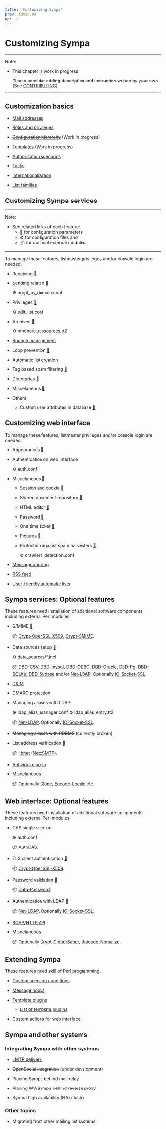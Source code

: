 ```yaml
---
title: 'Customizing Sympa'
prev: admin.md
up: ./
---
```


Customizing Sympa
=================

----
Note:

  * This chapter is work in progress.

    Please consider adding description and instruction written by your own
    (See [CONTRIBUTING](../CONTRIBUTING.md)).

----

Customization basics
--------------------

  * [Mail addresses](customize/basics-addresses.md)

  * [Roles and privileges](customize/basics-roles.md)

  * ~~[Configuration hierarchy](customize/basics-configuration.md)~~
    (Work in progress)

  * ~~[Templates](customize/basics-templates.md)~~
    (Work in progress)

  * [Authorization scenarios](customize/basics-scenarios.md)

  * [Tasks](customize/basics-tasks.md)

  * [Internationalization](customize/basics-i18n.md)

  * [List families](customize/basics-families.md)

Customizing Sympa services
--------------------------

----
Note:

  * See related links of each feature:
      - &#x1F527; for configuration parameters,
      - &#x2699; for configuration files and
      - &#x1F4E6; for optional external modules.

----

To manage these features, listmaster privileges and/or console login are
needed.

  * Receiving
    [&#x1F527;](man/sympa.conf.5.md#receiving)

  * Sending related
    [&#x1F527;](man/sympa.conf.5.md#sending-related)

    &#x2699; nrcpt_by_domain.conf

  * Privileges
    [&#x1F527;](man/sympa.conf.5.md#privileges)

    &#x2699; edit_list.conf

  * Archives
    [&#x1F527;](man/sympa.conf.5.md#archives)

    &#x2699; mhonarc_ressources.tt2

  * [Bounce management](customize/bounce-management.md)

  * Loop prevention
    [&#x1F527;](man/sympa.conf.5.md#loop-prevention)

  * [Automatic list creation](customize/automatic-lists.md)

  * Tag based spam filtering
    [&#x1F527;](man/sympa.conf.5.md#tag-based-spam-filtering)

  * Directories
    [&#x1F527;](man/sympa.conf.5.md#directories)

  * Miscelaneous
    [&#x1F527;](man/sympa.conf.5.md#miscelaneous)

  * Others

      - Custom user attributes in database
        [&#x1F527;](man/sympa.conf.5.md#db_additional_subscriber_fields)

Customizing web interface
--------------------------

To manage these features, listmaster privileges and/or console login are
needed.

  * Appearances
    [&#x1F527;](man/sympa.conf.5.md#web-interface-parameters-appearances)

  - Authentication on web interface

    &#x2699; auth.conf

  * Miscelaneous
    [&#x1F527;](man/sympa.conf.5.md#web-interface-parameters-miscelaneous)

      - Session and cookie
        [&#x1F527;](man/sympa.conf.5.md#cookie_domain)

      - Shared document repository
        [&#x1F527;](man/sympa.conf.5.md#default_shared_quota)

      - HTML editor
        [&#x1F527;](man/sympa.conf.5.md#use_html_editor)

      - Password
        [&#x1F527;](man/sympa.conf.5.md#max_wrong_password)

      - One time ticket
        [&#x1F527;](man/sympa.conf.5.md#one_time_ticket_lifetime)

      - Pictures
        [&#x1F527;](man/sympa.conf.5.md#pictures_feature)

      - Protection against spam harvesters
        [&#x1F527;](man/sympa.conf.5.md#spam_protection)

        &#x2699; crawlers_detection.conf

  * [Message tracking](customize/message-tracking.md)

  * [RSS feed](customize/rss-feed.md)

  * [User-friendly automatic lists](customize/friendly-automatic-lists.md)

Sympa services: Optional features
---------------------------------

These features need installation of additional software components including
external Perl modules.

  * S/MIME
    [&#x1F527;](man/sympa.conf.5.md#s-mime-and-tls)

    &#x1F4E6;
    [Crypt-OpenSSL-X509](https://metacpan.org/release/Crypt-OpenSSL-X509),
    [Crypt-SMIME](https://metacpan.org/release/Crypt-SMIME).

  * Data sources setup
    [&#x1F527;](man/sympa.conf.5.md#data-sources-setup)

    &#x2699; data_sources/*.incl

    &#x1F4E6; [DBD-CSV](https://metacpan.org/release/DBD-CSV),
    [DBD-mysql](https://metacpan.org/release/DBD-mysql),
    [DBD-ODBC](https://metacpan.org/release/DBD-ODBC),
    [DBD-Oracle](https://metacpan.org/release/DBD-Oracle),
    [DBD-Pg](https://metacpan.org/release/DBD-Pg),
    [DBD-SQLite](https://metacpan.org/release/DBD-SQLite),
    [DBD-Sybase](https://metacpan.org/release/DBD-Sybase) and/or
    [Net-LDAP](https://metacpan.org/release/Net-LDAP).
    Optionally [IO-Socket-SSL](https://metacpan.org/release/IO-Socket-SSL).

  * [DKIM](customize/dkim.md)

  * [DMARC protection](customize/dmarc-protection.md)

  * Managing aliases with LDAP

    &#x2699; ldap_alias_manager.conf
    &#x2699; ldap_alias_entry.tt2

    &#x1F4E6; [Net-LDAP](https://metacpan.org/release/Net-LDAP).
    Optionally [IO-Socket-SSL](https://metacpan.org/release/IO-Socket-SSL).

  * ~~Managing aliases with RDBMS~~ (currently broken)

  * List address verification
    [&#x1F527;](man/sympa.conf.5.md#list-address-verification)

    &#x1F4E6; [libnet](https://metacpan.org/release/libnet)
    ([Net::SMTP](https://metacpan.org/pod/Net::SMTP)).

  * [Antivirus plug-in](customize/antivirus.md)

  * Miscelaneous

    &#x1F4E6; Optionally [Clone](https://metacpan.org/release/Clone),
    [Encode-Locale](https://metacpan.org/release/Encode-Locale) etc.

Web interface: Optional features
--------------------------------

These features need installation of additional software components including
external Perl modules.

  * CAS single sign-on

    &#x2699; auth.conf

    &#x1F4E6; [AuthCAS](https://metacpan.org/release/AuthCAS).

  * TLS client authentication
    [&#x1F527;](man/sympa.conf.5.md#s-mime-and-tls)

    &#x1F4E6;
    [Crypt-OpenSSL-X509](https://metacpan.org/release/Crypt-OpenSSL-X509).

  * Password validation
    [&#x1F527;](man/sympa.conf.5.md#password-validation)

    &#x1F4E6; [Data-Password](https://metacpan.org/release/Data-Password).

  * Authentication with LDAP
    [&#x1F527;](man/sympa.conf.5.md#authentication-with-ldap)

    &#x1F4E6; [Net-LDAP](https://metacpan.org/release/Net-LDAP).
    Optionally [IO-Socket-SSL](https://metacpan.org/release/IO-Socket-SSL).

  * [SOAP/HTTP API](customize/soap-api.md)

  * Miscelaneous

    &#x1F4E6; Optionally
    [Crypt-CipherSaber](https://metacpan.org/release/Crypt-CipherSaber),
    [Unicode-Nomalize](https://metacpan.org/release/Unicode-Nomalize).

Extending Sympa
---------------

These features need skill of Perl programming.

  - [Custom scenario conditions](customize/custom-scenario-conditions.md)

  - [Message hooks](man/Sympa-Message-Plugin.3.md)

  - [Template plugins](customize/template-plugins.md)

      - [List of template plugins](customize/template-plugins.md#list-of-template-plugins)

  - Custom actions for web interface

Sympa and other systems
-----------------------

### Integrating Sympa with other systems

  - [LMTP delivery](customize/lmtp-delivery.md)

  - ~~OpenSocial integration~~ (under development)

  - Placing Sympa behind mail relay

  - Placing WWSympa behind reverse proxy

  - Sympa high availability (HA) cluster

### Other topics

  - Migrating from other mailing list systems

